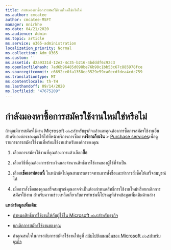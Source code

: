 ```yaml
---
title: กำลังมองหาซื้อการสมัครใช้งานใหม่ใช่หรือไม่
ms.author: cmcatee
author: cmcatee-MSFT
manager: mnirkhe
ms.date: 04/21/2020
ms.audience: Admin
ms.topic: article
ms.service: o365-administration
localization_priority: Normal
ms.collection: Adm_O365
ms.custom: ''
ms.assetid: d2a9331d-12e3-4c35-b216-4bdddf6c92c3
ms.openlocfilehash: 7ad6b96485d098be76b98c1bb53c67c885978fce
ms.sourcegitcommit: c6692ce0fa1358ec3529e59ca0ecdfdea4cdc759
ms.translationtype: MT
ms.contentlocale: th-TH
ms.lasthandoff: 09/14/2020
ms.locfileid: "47675209"
---
```

# <a name="looking-to-buy-a-new-subscription"></a>กำลังมองหาซื้อการสมัครใช้งานใหม่ใช่หรือไม่

ถ้าคุณมีการสมัครใช้งาน Microsoft ๓๖๕สำหรับธุรกิจแล้วและคุณต้องการซื้อการสมัครใช้งานอื่นสำหรับองค์กรของคุณให้ไปที่หน้าบริการการซื้อการ**เรียกเก็บเงิน** \> [Purchase services](https://go.microsoft.com/fwlink/p/?linkid=868433)เพื่อดูรายการการสมัครใช้งานที่พร้อมใช้งานสำหรับองค์กรของคุณ
 
1. เลือกการสมัครใช้งานที่คุณต้องการแล้วเลือก**ซื้อ**

2. เลือกวิธีที่คุณต้องการชำระเงินและจำนวนสิทธิ์การใช้งานของผู้ใช้ที่จำเป็น

3. เลือก**เช็คเอาท์ตอนนี้** ในหน้าถัดไปคุณสามารถตรวจทานการสั่งซื้อและทำการสั่งซื้อให้เสร็จสมบูรณ์ได้

4. เมื่อการสั่งซื้อของคุณเสร็จสมบูรณ์คุณอาจจำเป็นต้องกำหนดสิทธิ์การใช้งานใหม่หรือยกเลิกการสมัครใช้งาน สำหรับความช่วยเหลือเกี่ยวกับการทำเช่นนี้โปรดดูที่ส่วนข้อมูลเพิ่มเติมด้านล่าง

 **แหล่งข้อมูลเพิ่มเติม:**
  
- [กำหนดสิทธิ์การใช้งานให้กับผู้ใช้ใน Microsoft ๓๖๕สำหรับธุรกิจ](https://docs.microsoft.com/microsoft-365/admin/add-users/add-users)
    
- [ยกเลิกการสมัครใช้งานของคุณ](https://docs.microsoft.com/microsoft-365/commerce/subscriptions/cancel-your-subscription)
    
- ถ้าคุณสนใจในการสลับการสมัครใช้งานให้ดูที่ [สลับไปยังแผนอื่นของ Microsoft ๓๖๕สำหรับธุรกิจ](https://docs.microsoft.com/microsoft-365/commerce/subscriptions/switch-to-a-different-plan)